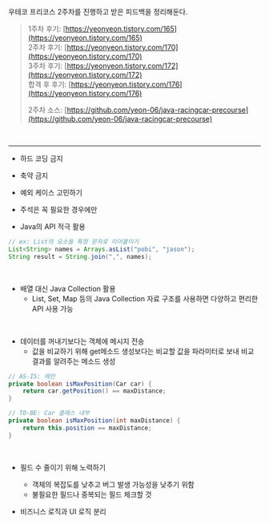 우테코 프리코스 2주차를 진행하고 받은 피드백을 정리해둔다.
> 1주차 후기: [https://yeonyeon.tistory.com/165](https://yeonyeon.tistory.com/165)  
> 2주차 후기: [https://yeonyeon.tistory.com/170](https://yeonyeon.tistory.com/170)  
> 3주차 후기: [https://yeonyeon.tistory.com/172](https://yeonyeon.tistory.com/172)  
> 합격 후 후기: [https://yeonyeon.tistory.com/176](https://yeonyeon.tistory.com/176)
> 
> 2주차 소스: [https://github.com/yeon-06/java-racingcar-precourse](https://github.com/yeon-06/java-racingcar-precourse)

<br>

***
- 하드 코딩 금지


- 축약 금지


- 예외 케이스 고민하기


- 주석은 꼭 필요한 경우에만


- Java의 API 적극 활용
```java
// ex: List의 요소들 특정 문자로 이어붙이기
List<String> names = Arrays.asList("pobi", "jason");
String result = String.join(",", names);
```
<br>

- 배열 대신 Java Collection 활용
  - List, Set, Map 등의 Java Collection 자료 구조를 사용하면 다양하고 편리한 API 사용 가능
<br>

- 데이터를 꺼내기보다는 객체에 메시지 전송
  - 값을 비교하기 위해 get메소드 생성보다는 비교할 값을 파라미터로 보내 비교 결과를 알려주는 메소드 생성
```java
// AS-IS: 메인
private boolean isMaxPosition(Car car) {
    return car.getPosition() == maxDistance;
}

// TO-BE: Car 클래스 내부
private boolean isMaxPosition(int maxDistance) {
    return this.position == maxDistance;
}
```
<br>

- 필드 수 줄이기 위해 노력하기
  - 객체의 복잡도를 낮추고 버그 발생 가능성을 낮추기 위함
  - 불필요한 필드나 중복되는 필드 체크할 것


- 비즈니스 로직과 UI 로직 분리

